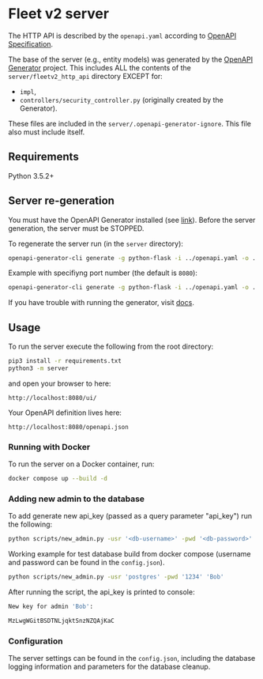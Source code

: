 # Fleet v2 server


The HTTP API is described by the `openapi.yaml` according to [OpenAPI Specification](https://openapis.org).

The base of the server (e.g., entity models) was generated by the [OpenAPI Generator](https://openapi-generator.tech) project. This includes ALL the contents of the `server/fleetv2_http_api` directory EXCEPT for:
- `impl`,
- `controllers/security_controller.py` (originally created by the Generator).

These files are included in the `server/.openapi-generator-ignore`. This file also must include itself.


## Requirements
Python 3.5.2+

## Server re-generation
You must have the OpenAPI Generator installed (see [link](https://openapi-generator.tech/docs/installation/)). Before the server generation, the server must be STOPPED.

To regenerate the server run (in the `server` directory):
```bash
openapi-generator-cli generate -g python-flask -i ../openapi.yaml -o . -p=packageName=fleetv2_http_api
```
Example with specifiyng port number (the default is `8080`):
```bash
openapi-generator-cli generate -g python-flask -i ../openapi.yaml -o . -p=packageName=fleetv2_http_api,serverPort=<port-number>
```
If you have trouble with running the generator, visit [docs](https://openapi-generator.tech/docs/installation/).


## Usage
To run the server execute the following from the root directory:

```bash
pip3 install -r requirements.txt
python3 -m server
```

and open your browser to here:

```
http://localhost:8080/ui/
```

Your OpenAPI definition lives here:

```
http://localhost:8080/openapi.json
```
### Running with Docker

To run the server on a Docker container, run:

```bash
docker compose up --build -d
```

### Adding new admin to the database

To add generate new api_key (passed as a query parameter "api_key") run the following:
```bash 
python scripts/new_admin.py -usr '<db-username>' -pwd '<db-password>' '<new-admin-name>' 
```

Working example for test database build from docker compose (username and password can be found in the `config.json`).
```bash 
python scripts/new_admin.py -usr 'postgres' -pwd '1234' 'Bob' 
```
After running the script, the api_key is printed to console: 
```bash
New key for admin 'Bob':

MzLwgWGitBSDTNLjqktSnzNZQAjKaC
```

### Configuration
The server settings can be found in the `config.json`, including the database logging information and parameters for the database cleanup.




